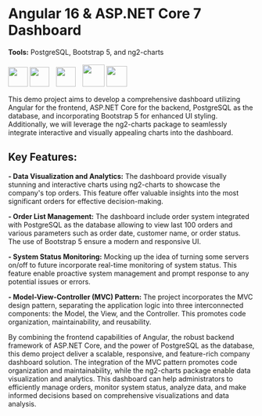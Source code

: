 # Angular 16 & ASP.NET Core 7 Dashboard
<b>Tools:</b> PostgreSQL, Bootstrap 5, and ng2-charts 
<br><br>
<img width="40px" src="https://www.svgrepo.com/show/303230/angular-icon-logo.svg" />
<img width="40px" style="padding-right:10px;" src="https://upload.wikimedia.org/wikipedia/commons/thumb/e/ee/.NET_Core_Logo.svg/512px-.NET_Core_Logo.svg.png" />
<img width="40px" style="padding-right:10px;" src="https://www.svgrepo.com/show/354200/postgresql.svg" />
<img width="45px" style="" src="https://getbootstrap.com/docs/5.0/assets/brand/bootstrap-logo.svg" />
<img width="42px" style="padding-right:10px;" src="https://www.chartjs.org/img/chartjs-logo.svg" />

This demo project aims to develop a comprehensive dashboard utilizing Angular for the frontend, ASP.NET Core for the backend, PostgreSQL as the database, and incorporating Bootstrap 5 for enhanced UI styling. Additionally, we will leverage the ng2-charts package to seamlessly integrate interactive and visually appealing charts into the dashboard.

## Key Features:

<b>- Data Visualization and Analytics:</b> The dashboard provide visually stunning and interactive charts using ng2-charts to showcase the company's top orders. This feature offer valuable insights into the most significant orders for effective decision-making.

<b>- Order List Management:</b> The dashboard include order system integrated with PostgreSQL as the database allowing to view last 100 orders and various parameters such as order date, customer name, or order status. The use of Bootstrap 5 ensure a modern and responsive UI.

<b>- System Status Monitoring:</b> Mocking up the idea of turning some servers on/off to future incorporate real-time monitoring of system status. This feature enable proactive system management and prompt response to any potential issues or errors.

<b>- Model-View-Controller (MVC) Pattern:</b> The project incorporates the MVC design pattern, separating the application logic into three interconnected components: the Model, the View, and the Controller. This promotes code organization, maintainability, and reusability.

By combining the frontend capabilities of Angular, the robust backend framework of ASP.NET Core, and the power of PostgreSQL as the database, this demo project deliver a scalable, responsive, and feature-rich company dashboard solution. The integration of the MVC pattern promotes code organization and maintainability, while the ng2-charts package enable data visualization and analytics. This dashboard can help administrators to efficiently manage orders, monitor system status, analyze data, and make informed decisions based on comprehensive visualizations and data analysis.

